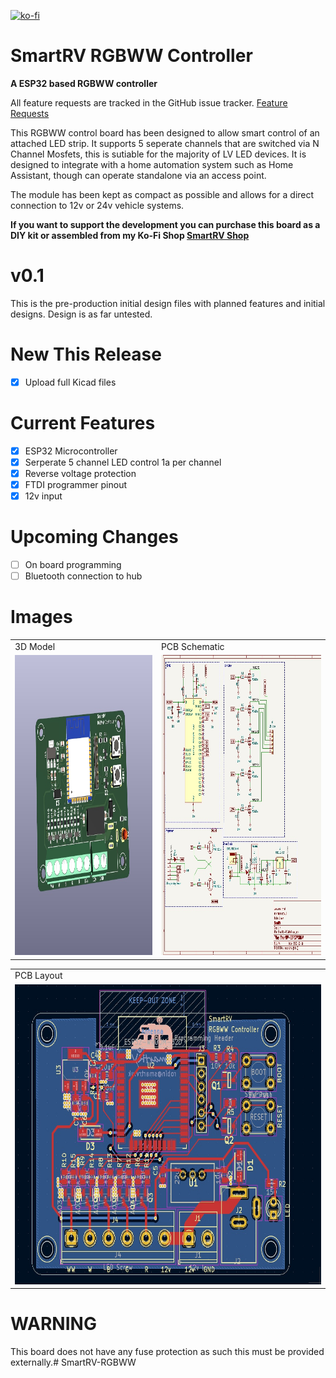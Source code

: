 [![ko-fi](https://ko-fi.com/img/githubbutton_sm.svg)](https://ko-fi.com/O5O4AKQ37)

# SmartRV RGBWW Controller
**A ESP32 based RGBWW controller**

All feature requests are tracked in the GitHub issue tracker. 
[Feature Requests](https://github.com/RoBro92/feature-requests/issues)

This RGBWW control board has been designed to allow smart control of an attached LED strip. It supports 5 seperate channels that are switched via N Channel Mosfets, this is sutiable for the majority of LV LED devices. It is designed to integrate with a home automation system such as Home Assistant, though can operate standalone via an access point.

The module has been kept as compact as possible and allows for a direct connection to 12v or 24v vehicle systems. 

**If you want to support the development you can purchase this board as a DIY kit or assembled from my Ko-Fi Shop [SmartRV Shop](https://ko-fi.com/smartrv/shop)**

# **v0.1**
This is the pre-production initial design files with planned features and initial designs. Design is as far untested.

# **New This Release**

- [x] Upload full Kicad files

# **Current Features**
- [x] ESP32 Microcontroller
- [x] Serperate 5 channel LED control 1a per channel
- [x] Reverse voltage protection
- [x] FTDI programmer pinout
- [x] 12v input

# **Upcoming Changes**
- [ ] On board programming
- [ ] Bluetooth connection to hub

# **Images**
<table>
  <tr>
    <td>3D Model</td>
     <td>PCB Schematic</td>
  </tr>
  <tr>
    <td><img src="/Images/3dmodel.jpg" height=480></td>
    <td><img src="/Images/Schematic.jpg" height=480></td>
  </tr>
 </table>
 
 <table>
  <tr>
    <td>PCB Layout</td>
  </tr>
  <tr>
    <td><img src="/Images/PCB.jpg" height=480></td>
  </tr>
 </table>


# **WARNING**
This board does not have any fuse protection as such this must be provided externally.# SmartRV-RGBWW


